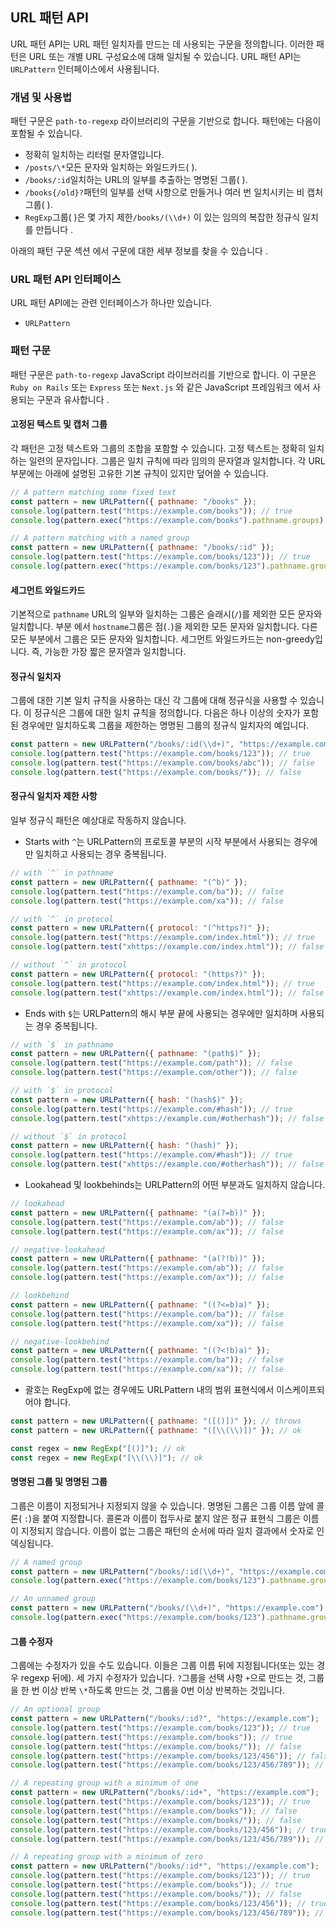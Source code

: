 ## URL 패턴 API

URL 패턴 API는 URL 패턴 일치자를 만드는 데 사용되는 구문을 정의합니다. 이러한 패턴은 URL 또는 개별 URL 구성요소에 대해 일치될 수 있습니다. URL 패턴 API는 `URLPattern` 인터페이스에서 사용됩니다.

### 개념 및 사용법

패턴 구문은 `path-to-regexp` 라이브러리의 구문을 기반으로 합니다. 패턴에는 다음이 포함될 수 있습니다.

- 정확히 일치하는 리터럴 문자열입니다.
- `/posts/\*`모든 문자와 일치하는 와일드카드( ).
- `/books/:id`일치하는 URL의 일부를 추출하는 명명된 그룹( ).
- `/books{/old}?`패턴의 일부를 선택 사항으로 만들거나 여러 번 일치시키는 비 캡처 그룹( ).
- `RegExp`그룹( )은 몇 가지 제한`/books/(\\d+)` 이 있는 임의의 복잡한 정규식 일치를 만듭니다 .

아래의 패턴 구문 섹션 에서 구문에 대한 세부 정보를 찾을 수 있습니다 .

### URL 패턴 API 인터페이스

URL 패턴 API에는 관련 인터페이스가 하나만 있습니다.

- `URLPattern`

### 패턴 구문

패턴 구문은 `path-to-regexp` JavaScript 라이브러리를 기반으로 합니다. 이 구문은 `Ruby on Rails` 또는 `Express` 또는 `Next.js` 와 같은 JavaScript 프레임워크 에서 사용되는 구문과 유사합니다 .

#### 고정된 텍스트 및 캡처 그룹

각 패턴은 고정 텍스트와 그룹의 조합을 포함할 수 있습니다. 고정 텍스트는 정확히 일치하는 일련의 문자입니다. 그룹은 일치 규칙에 따라 임의의 문자열과 일치합니다. 각 URL 부분에는 아래에 설명된 고유한 기본 규칙이 있지만 덮어쓸 수 있습니다.

```javascript
// A pattern matching some fixed text
const pattern = new URLPattern({ pathname: "/books" });
console.log(pattern.test("https://example.com/books")); // true
console.log(pattern.exec("https://example.com/books").pathname.groups); // {}

// A pattern matching with a named group
const pattern = new URLPattern({ pathname: "/books/:id" });
console.log(pattern.test("https://example.com/books/123")); // true
console.log(pattern.exec("https://example.com/books/123").pathname.groups); // { id: '123' }
```

#### 세그먼트 와일드카드

기본적으로 `pathname` URL의 일부와 일치하는 그룹은 슬래시(`/`)를 제외한 모든 문자와 일치합니다. 부분 에서 `hostname`그룹은 점(`.`)을 제외한 모든 문자와 일치합니다. 다른 모든 부분에서 그룹은 모든 문자와 일치합니다. 세그먼트 와일드카드는 non-greedy입니다. 즉, 가능한 가장 짧은 문자열과 일치합니다.

#### 정규식 일치자

그룹에 대한 기본 일치 규칙을 사용하는 대신 각 그룹에 대해 정규식을 사용할 수 있습니다. 이 정규식은 그룹에 대한 일치 규칙을 정의합니다. 다음은 하나 이상의 숫자가 포함된 경우에만 일치하도록 그룹을 제한하는 명명된 그룹의 정규식 일치자의 예입니다.

```javascript
const pattern = new URLPattern("/books/:id(\\d+)", "https://example.com");
console.log(pattern.test("https://example.com/books/123")); // true
console.log(pattern.test("https://example.com/books/abc")); // false
console.log(pattern.test("https://example.com/books/")); // false
```

#### 정규식 일치자 제한 사항

일부 정규식 패턴은 예상대로 작동하지 않습니다.

- Starts with `^`는 URLPattern의 프로토콜 부분의 시작 부분에서 사용되는 경우에만 일치하고 사용되는 경우 중복됩니다.

```javascript
// with `^` in pathname
const pattern = new URLPattern({ pathname: "(^b)" });
console.log(pattern.test("https://example.com/ba")); // false
console.log(pattern.test("https://example.com/xa")); // false

// with `^` in protocol
const pattern = new URLPattern({ protocol: "(^https?)" });
console.log(pattern.test("https://example.com/index.html")); // true
console.log(pattern.test("xhttps://example.com/index.html")); // false

// without `^` in protocol
const pattern = new URLPattern({ protocol: "(https?)" });
console.log(pattern.test("https://example.com/index.html")); // true
console.log(pattern.test("xhttps://example.com/index.html")); // false
```

- Ends with `$`는 URLPattern의 해시 부분 끝에 사용되는 경우에만 일치하며 사용되는 경우 중복됩니다.

```javascript
// with `$` in pathname
const pattern = new URLPattern({ pathname: "(path$)" });
console.log(pattern.test("https://example.com/path")); // false
console.log(pattern.test("https://example.com/other")); // false

// with `$` in protocol
const pattern = new URLPattern({ hash: "(hash$)" });
console.log(pattern.test("https://example.com/#hash")); // true
console.log(pattern.test("xhttps://example.com/#otherhash")); // false

// without `$` in protocol
const pattern = new URLPattern({ hash: "(hash)" });
console.log(pattern.test("https://example.com/#hash")); // true
console.log(pattern.test("xhttps://example.com/#otherhash")); // false
```

- Lookahead 및 lookbehinds는 URLPattern의 어떤 부분과도 일치하지 않습니다.

```javascript
// lookahead
const pattern = new URLPattern({ pathname: "(a(?=b))" });
console.log(pattern.test("https://example.com/ab")); // false
console.log(pattern.test("https://example.com/ax")); // false

// negative-lookahead
const pattern = new URLPattern({ pathname: "(a(?!b))" });
console.log(pattern.test("https://example.com/ab")); // false
console.log(pattern.test("https://example.com/ax")); // false

// lookbehind
const pattern = new URLPattern({ pathname: "((?<=b)a)" });
console.log(pattern.test("https://example.com/ba")); // false
console.log(pattern.test("https://example.com/xa")); // false

// negative-lookbehind
const pattern = new URLPattern({ pathname: "((?<!b)a)" });
console.log(pattern.test("https://example.com/ba")); // false
console.log(pattern.test("https://example.com/xa")); // false
```

- 괄호는 RegExp에 없는 경우에도 URLPattern 내의 범위 표현식에서 이스케이프되어야 합니다.

```javascript
const pattern = new URLPattern({ pathname: "([()])" }); // throws
const pattern = new URLPattern({ pathname: "([\\(\\)])" }); // ok

const regex = new RegExp("[()]"); // ok
const regex = new RegExp("[\\(\\)]"); // ok
```

#### 명명된 그룹 및 명명된 그룹

그룹은 이름이 지정되거나 지정되지 않을 수 있습니다. 명명된 그룹은 그룹 이름 앞에 콜론( `:`)을 붙여 지정합니다. 콜론과 이름이 접두사로 붙지 않은 정규 표현식 그룹은 이름이 지정되지 않습니다. 이름이 없는 그룹은 패턴의 순서에 따라 일치 결과에서 숫자로 인덱싱됩니다.

```javascript
// A named group
const pattern = new URLPattern("/books/:id(\\d+)", "https://example.com");
console.log(pattern.exec("https://example.com/books/123").pathname.groups); // { id: '123' }

// An unnamed group
const pattern = new URLPattern("/books/(\\d+)", "https://example.com");
console.log(pattern.exec("https://example.com/books/123").pathname.groups); // { '0': '123' }
```

#### 그룹 수정자

그룹에는 수정자가 있을 수도 있습니다. 이들은 그룹 이름 뒤에 지정됩니다(또는 있는 경우 regexp 뒤에). 세 가지 수정자가 있습니다. `?`그룹을 선택 사항 `+`으로 만드는 것, 그룹을 한 번 이상 반복 `\*`하도록 만드는 것, 그룹을 0번 이상 반복하는 것입니다.

```javascript
// An optional group
const pattern = new URLPattern("/books/:id?", "https://example.com");
console.log(pattern.test("https://example.com/books/123")); // true
console.log(pattern.test("https://example.com/books")); // true
console.log(pattern.test("https://example.com/books/")); // false
console.log(pattern.test("https://example.com/books/123/456")); // false
console.log(pattern.test("https://example.com/books/123/456/789")); // false

// A repeating group with a minimum of one
const pattern = new URLPattern("/books/:id+", "https://example.com");
console.log(pattern.test("https://example.com/books/123")); // true
console.log(pattern.test("https://example.com/books")); // false
console.log(pattern.test("https://example.com/books/")); // false
console.log(pattern.test("https://example.com/books/123/456")); // true
console.log(pattern.test("https://example.com/books/123/456/789")); // true

// A repeating group with a minimum of zero
const pattern = new URLPattern("/books/:id*", "https://example.com");
console.log(pattern.test("https://example.com/books/123")); // true
console.log(pattern.test("https://example.com/books")); // true
console.log(pattern.test("https://example.com/books/")); // false
console.log(pattern.test("https://example.com/books/123/456")); // true
console.log(pattern.test("https://example.com/books/123/456/789")); // true
```
